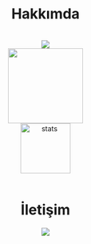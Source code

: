 <div align="center">
  <h1>Hakkımda</h1>
  <br>
 <img src="https://lanyard-profile-readme.vercel.app/api/487251264984449034" style="max-width:100%;">
  <br>
  <img src="https://github-readme-stats.vercel.app/api?username=virusxrd&show_icons=true&theme=gruvbox&hide_border=true" width="%100" height="150px">
  <br>
  <img src="https://github-readme-stats.vercel.app/api/top-langs/?username=virusxrd&layout=compact&theme=gruvbox&hide_border=true&layout=compact" width="%100" height="100px" alt="stats" />
  <br><br>
  <h1>İletişim</h1>
  <a href="https://discord.com/users/487251264984449034" target="_blank"><img src="https://shields.io/badge/virus-111111.svg?&style=for-the-badge&logo=discord"></a>
</div>
